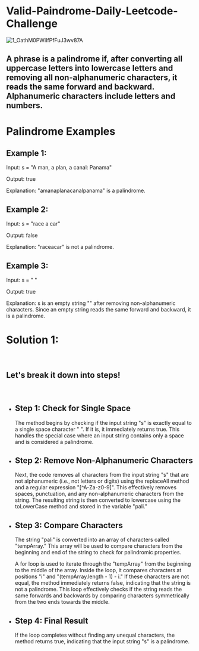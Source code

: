 # Valid-Paindrome-Daily-Leetcode-Challenge
![1_OathM0PWiIfPfFuJ3wv87A](https://github.com/albrran/Valid-Anagram-Daily-Leetcode-Challenge/assets/120284166/4d831238-d99d-4762-93b5-6311438f469d)
<br>
<h2>A phrase is a palindrome if, after converting all uppercase letters into lowercase letters and removing all non-alphanumeric characters, it reads the same forward and backward. Alphanumeric characters include letters and numbers.</h2>
<h1>Palindrome Examples</h1>
    <div>
        <h2>Example 1:</h2>
        <p>Input: s = "A man, a plan, a canal: Panama"</p>
        <p>Output: true</p>
        <p>Explanation: "amanaplanacanalpanama" is a palindrome.</p>
    </div>
    <div>
        <h2>Example 2:</h2>
        <p>Input: s = "race a car"</p>
        <p>Output: false</p>
        <p>Explanation: "raceacar" is not a palindrome.</p>
    </div>
    <div>
        <h2>Example 3:</h2>
        <p>Input: s = " "</p>
        <p>Output: true</p>
        <p>Explanation: s is an empty string "" after removing non-alphanumeric characters. Since an empty string reads the same forward and backward, it is a palindrome.</p>
    </div>

  <h1>Solution 1: </h1>

<br>
<p><h2> Let's break it down into steps!</h2></p>
<br>
  <ul>
        <li>
            <h2>Step 1: Check for Single Space</h2>
            <p>The method begins by checking if the input string "s" is exactly equal to a single space character " ". If it is, it immediately returns true. This handles the special case where an input string contains only a space and is considered a palindrome.</p>
        </li>
        <li>
            <h2>Step 2: Remove Non-Alphanumeric Characters</h2>
            <p>Next, the code removes all characters from the input string "s" that are not alphanumeric (i.e., not letters or digits) using the replaceAll method and a regular expression "[^A-Za-z0-9]". This effectively removes spaces, punctuation, and any non-alphanumeric characters from the string. The resulting string is then converted to lowercase using the toLowerCase method and stored in the variable "pali."</p>
        </li>
        <li>
            <h2>Step 3: Compare Characters</h2>
            <p>The string "pali" is converted into an array of characters called "tempArray." This array will be used to compare characters from the beginning and end of the string to check for palindromic properties.</p>
            <p>A for loop is used to iterate through the "tempArray" from the beginning to the middle of the array. Inside the loop, it compares characters at positions "i" and "(tempArray.length - 1) - i." If these characters are not equal, the method immediately returns false, indicating that the string is not a palindrome. This loop effectively checks if the string reads the same forwards and backwards by comparing characters symmetrically from the two ends towards the middle.</p>
        </li>
        <li>
            <h2>Step 4: Final Result</h2>
            <p>If the loop completes without finding any unequal characters, the method returns true, indicating that the input string "s" is a palindrome.</p>
        </li>
    </ul>
